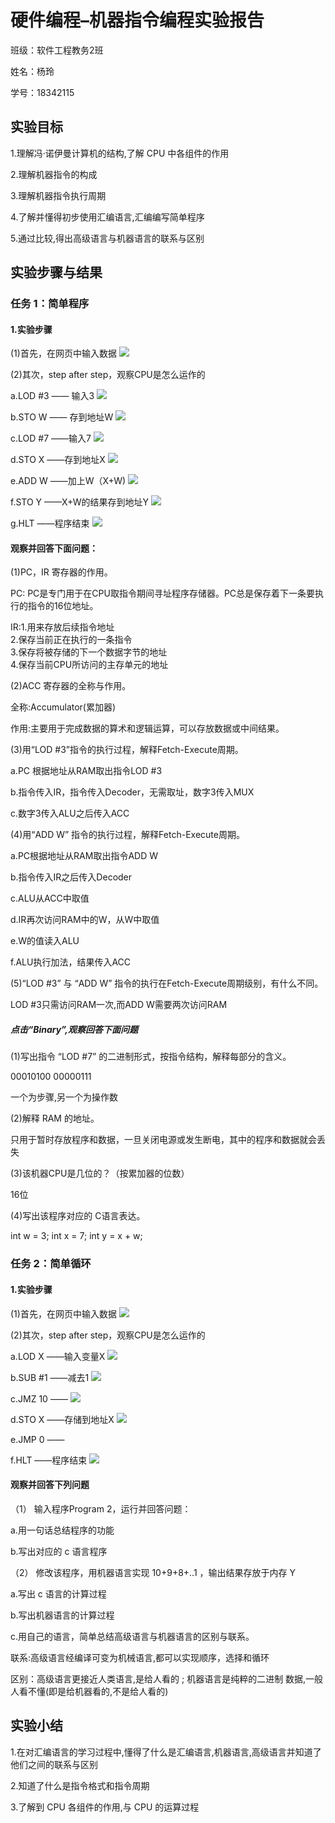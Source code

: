 # 硬件编程–机器指令编程实验报告

班级：软件工程教务2班

姓名：杨玲

学号：18342115

## 实验目标

1.理解冯·诺伊曼计算机的结构,了解 CPU 中各组件的作用

2.理解机器指令的构成

3.理解机器指令执行周期

4.了解并懂得初步使用汇编语言,汇编编写简单程序

5.通过比较,得出高级语言与机器语言的联系与区别 

## 实验步骤与结果

###  任务 1：简单程序
#### 1.实验步骤
(1)首先，在网页中输入数据
![](http://ww1.sinaimg.cn/large/007jCw9lgy1fwzn9zwyayj30gp09pt8n.jpg)

(2)其次，step after step，观察CPU是怎么运作的

a.LOD #3 ——   输入3
![](http://ww1.sinaimg.cn/large/007jCw9lgy1fwznt9h68yj30gn09o0so.jpg)

b.STO W    —— 存到地址W
![](http://ww1.sinaimg.cn/large/007jCw9lgy1fwznu43phej30gr09t0so.jpg)

c.LOD #7    ——输入7
![](http://ww1.sinaimg.cn/large/007jCw9lgy1fwznuw4z14j30go09o0so.jpg)

d.STO X     ——存到地址X
![](http://ww1.sinaimg.cn/large/007jCw9lgy1fwznwn3wy4j30gm09s0so.jpg)

e.ADD W     ——加上W（X+W)
![](http://ww1.sinaimg.cn/large/007jCw9lgy1fwznxp6h96j30gp09l3yg.jpg)

f.STO Y     ——X+W的结果存到地址Y
![](http://ww1.sinaimg.cn/large/007jCw9lgy1fwznze82okj30gp09q0so.jpg)

g.HLT       ——程序结束
![](http://ww1.sinaimg.cn/large/007jCw9lgy1fwzo0n2wa2j30gu09t0so.jpg)

#### 观察并回答下面问题：
(1)PC，IR 寄存器的作用。

PC: PC是专门用于在CPU取指令期间寻址程序存储器。PC总是保存着下一条要执行的指令的16位地址。 

IR:1.用来存放后续指令地址  
2.保存当前正在执行的一条指令   
3.保存将被存储的下一个数据字节的地址  
4.保存当前CPU所访问的主存单元的地址   

(2)ACC 寄存器的全称与作用。

全称:Accumulator(累加器) 

作用:主要用于完成数据的算术和逻辑运算，可以存放数据或中间结果。 

(3)用“LOD #3”指令的执行过程，解释Fetch-Execute周期。

a.PC 根据地址从RAM取出指令LOD #3 

b.指令传入IR，指令传入Decoder，无需取址，数字3传入MUX 

c.数字3传入ALU之后传入ACC 

(4)用“ADD W” 指令的执行过程，解释Fetch-Execute周期。

a.PC根据地址从RAM取出指令ADD W 

b.指令传入IR之后传入Decoder 

c.ALU从ACC中取值 

d.IR再次访问RAM中的W，从W中取值 

e.W的值读入ALU 

f.ALU执行加法，结果传入ACC 

(5)“LOD #3” 与 “ADD W” 指令的执行在Fetch-Execute周期级别，有什么不同。

LOD #3只需访问RAM一次,而ADD W需要两次访问RAM 

##### 点击“Binary”,观察回答下面问题

(1)写出指令 “LOD #7” 的二进制形式，按指令结构，解释每部分的含义。

00010100 00000111 

一个为步骤,另一个为操作数 

(2)解释 RAM 的地址。

只用于暂时存放程序和数据，一旦关闭电源或发生断电，其中的程序和数据就会丢失

(3)该机器CPU是几位的？（按累加器的位数）

16位

(4)写出该程序对应的 C语言表达。

int w = 3; int x = 7; int y = x + w; 


### 任务 2：简单循环

#### 1.实验步骤

(1)首先，在网页中输入数据
![](http://ww1.sinaimg.cn/large/007jCw9lgy1fwzq9mrk3uj30gp09mq2v.jpg)

(2)其次，step after step，观察CPU是怎么运作的

a.LOD X ——输入变量X
![](http://ww1.sinaimg.cn/large/007jCw9lgy1fwzqa8t4llj30gv09qwef.jpg)

b.SUB #1 ——减去1
![](http://ww1.sinaimg.cn/large/007jCw9lgy1fwzqavkdfuj30go09nwef.jpg)

c.JMZ 10 ——
![](http://ww1.sinaimg.cn/large/007jCw9lgy1fwzqbj17fmj30gp09rwef.jpg)

d.STO X ——存储到地址X
![](http://ww1.sinaimg.cn/large/007jCw9lgy1fwzqcnqbzlj30gm09qt8n.jpg)

e.JMP 0 ——

f.HLT ——程序结束
![](http://ww1.sinaimg.cn/large/007jCw9lgy1fwzqdc51fzj30gp09ot8n.jpg)

#### 观察并回答下列问题
（1） 输入程序Program 2，运行并回答问题：

a.用一句话总结程序的功能

b.写出对应的 c 语言程序

（2） 修改该程序，用机器语言实现 10+9+8+..1 ，输出结果存放于内存 Y

a.写出 c 语言的计算过程

b.写出机器语言的计算过程

c.用自己的语言，简单总结高级语言与机器语言的区别与联系。

联系:高级语言经编译可变为机械语言,都可以实现顺序，选择和循环 

区别：高级语言更接近人类语言,是给人看的 ; 机器语言是纯粹的二进制 数据,一般人看不懂(即是给机器看的,不是给人看的) 

## 实验小结

1.在对汇编语言的学习过程中,懂得了什么是汇编语言,机器语言,高级语言并知道了他们之间的联系与区别 

2.知道了什么是指令格式和指令周期 

3.了解到 CPU 各组件的作用,与 CPU 的运算过程 